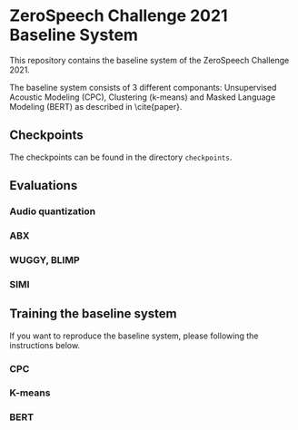 # ZeroSpeech Challenge 2021 Baseline System

This repository contains the baseline system of the ZeroSpeech Challenge 2021.

The baseline system consists of 3 different componants: Unsupervised Acoustic Modeling (CPC), Clustering (k-means) and Masked Language Modeling (BERT) as described in \cite{paper}.

## Checkpoints
The checkpoints can be found in the directory `checkpoints`.

## Evaluations
### Audio quantization
### ABX
### WUGGY, BLIMP
### SIMI

## Training the baseline system
If you want to reproduce the baseline system, please following the instructions below.
### CPC
### K-means
### BERT